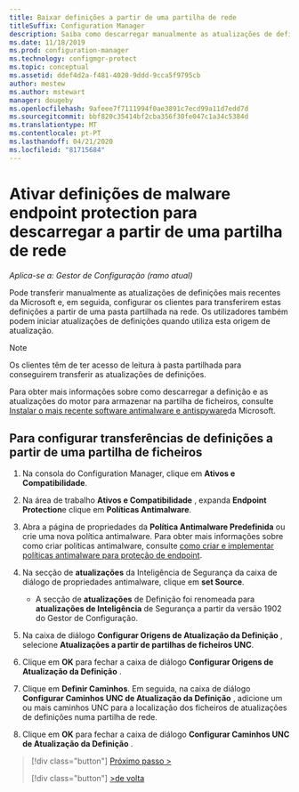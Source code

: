 ```yaml
---
title: Baixar definições a partir de uma partilha de rede
titleSuffix: Configuration Manager
description: Saiba como descarregar manualmente as atualizações de definição mais recentes da Microsoft e, em seguida, configurar os clientes para descarregar estas definições.
ms.date: 11/18/2019
ms.prod: configuration-manager
ms.technology: configmgr-protect
ms.topic: conceptual
ms.assetid: ddef4d2a-f481-4020-9ddd-9cca5f9795cb
author: mestew
ms.author: mstewart
manager: dougeby
ms.openlocfilehash: 9afeee7f7111994f0ae3891c7ecd99a11d7edd7d
ms.sourcegitcommit: bbf820c35414bf2cba356f30fe047c1a34c5384d
ms.translationtype: MT
ms.contentlocale: pt-PT
ms.lasthandoff: 04/21/2020
ms.locfileid: "81715684"
---
```

# <a name="enable-endpoint-protection-malware-definitions-to-download-from-a-network-share"></a>Ativar definições de malware endpoint protection para descarregar a partir de uma partilha de rede

*Aplica-se a: Gestor de Configuração (ramo atual)*

 Pode transferir manualmente as atualizações de definições mais recentes da Microsoft e, em seguida, configurar os clientes para transferirem estas definições a partir de uma pasta partilhada na rede. Os utilizadores também podem iniciar atualizações de definições quando utiliza esta origem de atualização.

> [!NOTE]
>  Os clientes têm de ter acesso de leitura à pasta partilhada para conseguirem transferir as atualizações de definições.

 Para obter mais informações sobre como descarregar a definição e as atualizações do motor para armazenar na partilha de ficheiros, consulte [Instalar o mais recente software antimalware e antispyware](https://www.microsoft.com/wdsi/definitions)da Microsoft.

## <a name="to-configure-definition-downloads-from-a-file-share"></a>Para configurar transferências de definições a partir de uma partilha de ficheiros

1.  Na consola do Configuration Manager, clique em **Ativos e Compatibilidade**.

2.  Na área de trabalho **Ativos e Compatibilidade** , expanda **Endpoint Protection**e clique em **Políticas Antimalware**.

3.  Abra a página de propriedades da **Política Antimalware Predefinida** ou crie uma nova política antimalware. Para obter mais informações sobre como criar políticas antimalware, consulte [como criar e implementar políticas antimalware para proteção de endpoint](endpoint-antimalware-policies.md).

4.  Na secção de **atualizações** da Inteligência de Segurança da caixa de diálogo de propriedades antimalware, clique em **set Source**.
    - A secção de **atualizações** de Definição foi renomeada para **atualizações de Inteligência** de Segurança a partir da versão 1902 do Gestor de Configuração.

5.  Na caixa de diálogo **Configurar Origens de Atualização da Definição** , selecione **Atualizações a partir de partilhas de ficheiros UNC**.

6.  Clique em **OK** para fechar a caixa de diálogo **Configurar Origens de Atualização da Definição** .

7.  Clique em **Definir Caminhos**. Em seguida, na caixa de diálogo **Configurar Caminhos UNC de Atualização da Definição** , adicione um ou mais caminhos UNC para a localização dos ficheiros de atualizações de definições numa partilha de rede.

8.  Clique em **OK** para fechar a caixa de diálogo **Configurar Caminhos UNC de Atualização da Definição** .


> [!div class="button"]
> [Próximo passo >](endpoint-antimalware-policies.md)
> 
> [!div class="button"]
> [>de volta](endpoint-configure-alerts.md)
